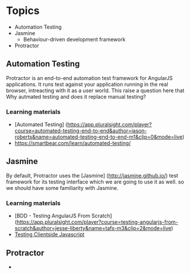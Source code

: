 # Topics

* Automation Testing
* Jasmine
    * Behaviour-driven development framework
* Protractor

## Automation Testing
Protractor is an end-to-end automation test framework for AngularJS applications. It runs test against your application running in the real browser, intreacting with it as a user world. This raise a question here that Why autmated testing and does it replace manual testing?

### Learning materials

* [Automated Testing] (https://app.pluralsight.com/player?course=automated-testing-end-to-end&author=jason-roberts&name=automated-testing-end-to-end-m1&clip=0&mode=live)
* https://smartbear.com/learn/automated-testing/

## Jasmine

By default, Protractor uses the [Jasmine] (http://jasmine.github.io/) test framework for its testing interface which we are going to use it as well. so we should have some familiarity with Jasmine.

### Learning materials

* [BDD - Testing AngularJS From Scratch] (https://app.pluralsight.com/player?course=testing-angularjs-from-scratch&author=jesse-liberty&name=tafs-m3&clip=2&mode=live)
* [Testing Clientside Javascript](https://app.pluralsight.com/player?course=testing-javascript&author=joe-eames&name=testing-javascript-m2-jasmine&clip=0&mode=live)

## Protractor


* 

